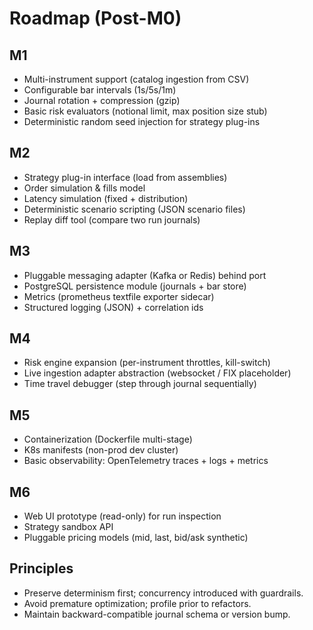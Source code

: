 # Roadmap (Post-M0)

## M1
- Multi-instrument support (catalog ingestion from CSV)
- Configurable bar intervals (1s/5s/1m)
- Journal rotation + compression (gzip)
- Basic risk evaluators (notional limit, max position size stub)
- Deterministic random seed injection for strategy plug-ins

## M2
- Strategy plug-in interface (load from assemblies)
- Order simulation & fills model
- Latency simulation (fixed + distribution)
- Deterministic scenario scripting (JSON scenario files)
- Replay diff tool (compare two run journals)

## M3
- Pluggable messaging adapter (Kafka or Redis) behind port
- PostgreSQL persistence module (journals + bar store)
- Metrics (prometheus textfile exporter sidecar)
- Structured logging (JSON) + correlation ids

## M4
- Risk engine expansion (per-instrument throttles, kill-switch)
- Live ingestion adapter abstraction (websocket / FIX placeholder)
- Time travel debugger (step through journal sequentially)

## M5
- Containerization (Dockerfile multi-stage)
- K8s manifests (non-prod dev cluster)
- Basic observability: OpenTelemetry traces + logs + metrics

## M6
- Web UI prototype (read-only) for run inspection
- Strategy sandbox API
- Pluggable pricing models (mid, last, bid/ask synthetic)

## Principles
- Preserve determinism first; concurrency introduced with guardrails.
- Avoid premature optimization; profile prior to refactors.
- Maintain backward-compatible journal schema or version bump.
